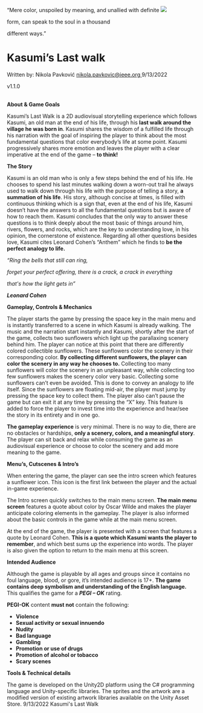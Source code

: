 “Mere color, unspoiled by meaning, and unallied with definite ![](Aspose.Words.5a6d2629-82ee-4b78-9093-1e67d8912e92.001.png)

form, can speak to the soul in a thousand 

different ways.” 


# Kasumi’s Last walk

Written by: Nikola Pavković [nikola.pavkovic@ieee.org ](mailto:nikola.pavkovic@ieee.org)9/13/2022 

v1.1.0 
<br/>
<br/>




**About & Game Goals** 

Kasumi’s Last Walk is a 2D audiovisual storytelling experience which follows Kasumi, an old man at the end of his life, through his **last walk around the village he was born in**. Kasumi shares the wisdom of a fulfilled life through his narration with the goal of inspiring the player to think about the most fundamental questions that color everybody’s life at some point.  Kasumi progressively shares more emotion and leaves the player with a clear imperative at the end of the game – **to think!** 



**The Story** 

Kasumi is an old man who is only a few steps behind the end of his life. He chooses to spend his last minutes walking down a worn-out trail he always used to walk down through his life with the purpose of telling a story, **a summation of his life**. His story, although concise at times, is filled with continuous thinking which is a sign that, even at the end of his life, Kasumi doesn’t have the answers to all the fundamental questions but is aware of how to reach them. Kasumi concludes that the only way to answer these questions is to think deeply about the most basic of things around him, rivers, flowers, and rocks, which are the key to understanding love, in his opinion, the cornerstone of existence.  Regarding all other questions besides love, Kasumi cites Leonard Cohen’s “Anthem” which he finds to **be the perfect analogy to life.**

*“Ring the bells that still can ring,*

*forget your perfect offering,       there is a crack, a crack in everything* 

*that's how the light gets in”* 

***Leonard Cohen***

**Gameplay, Controls & Mechanics** 

The player starts the game by pressing the space key in the main menu and is instantly transferred to a scene in which Kasumi is already walking. The music and the narration start instantly and Kasumi, shortly after the start of the game, collects two sunflowers which light up the parallaxing scenery behind him. The player can notice at this point that there are differently colored collectible sunflowers. These sunflowers color the scenery in their corresponding color. **By collecting different sunflowers, the player can color the scenery in any way he chooses to.** Collecting too many sunflowers will color the scenery in an unpleasant way, while collecting too few sunflowers makes the scenery color very basic. Collecting some sunflowers can’t even be avoided. This is done to convey an analogy to life itself. Since the sunflowers are floating mid-air, the player must jump by pressing the space key to collect them. The player also can’t pause the game but can exit it at any time by pressing the “X” key. This feature is added to force the player to invest time into the experience and hear/see the story in its entirety and in one go. 


**The gameplay experience** is very minimal. There is no way to die, there are no obstacles or hardships, **only a scenery, colors, and a meaningful story**. The player can sit back and relax while consuming the game as an audiovisual experience or choose to color the scenery and add more meaning to the game. 


**Menu’s, Cutscenes & Intro’s**

When entering the game, the player can see the intro screen which features a sunflower icon. This icon is the first link between the player and the actual in-game experience.  

The Intro screen quickly switches to the main menu screen. **The main menu screen** features a quote about color by Oscar Wilde and makes the player anticipate coloring elements in the gameplay. The player is also informed about the basic controls in the game while at the main menu screen.


At the end of the game, the player is presented with a screen that features a quote by Leonard Cohen. **This is a quote which Kasumi wants the player to remember**, and which best sums up the experience into words. The player is also given the option to return to the main menu at this screen. 


**Intended Audience** 

Although the game is playable by all ages and groups since it contains no foul language, blood, or gore, it’s intended audience is 17+. **The game contains deep symbolism and understanding of the English language.** This qualifies the game for a ***PEGI – OK*** rating. 

**PEGI-OK** content **must not** contain the following:

- **Violence** 
- **Sexual activity or sexual innuendo**
- **Nudity** 
- **Bad language**
- **Gambling** 
- **Promotion or use of drugs**
- **Promotion of alcohol or tobacco**
- **Scary scenes**

**Tools  & Technical details**

The game is developed on the Unity2D platform using the C# programming language and Unity-specific libraries. The sprites and the artwork are a modified version of existing artwork libraries available on the Unity Asset Store. 
9/13/2022  Kasumi's Last Walk

